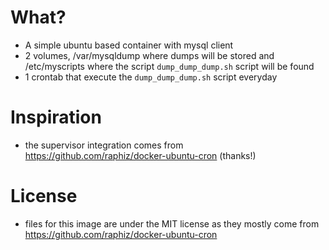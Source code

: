 What?
=====

* A simple ubuntu based container with mysql client
* 2 volumes, /var/mysqldump where dumps will be stored and /etc/myscripts where the script `dump_dump_dump.sh` script will be found
* 1 crontab that execute the `dump_dump_dump.sh` script everyday

Inspiration
===========

* the supervisor integration comes from https://github.com/raphiz/docker-ubuntu-cron (thanks!)

License
=======

* files for this image are under the MIT license as they mostly come from https://github.com/raphiz/docker-ubuntu-cron
